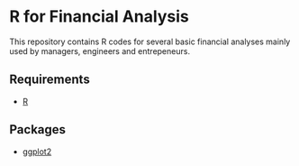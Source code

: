 # R for Financial Analysis
This repository contains R codes for several basic financial analyses mainly used by managers, engineers and entrepeneurs.

## Requirements

* [R](https://www.r-project.org/)

## Packages

* [ggplot2](https://cran.r-project.org/web/packages/ggplot2/ggplot2.pdf)
